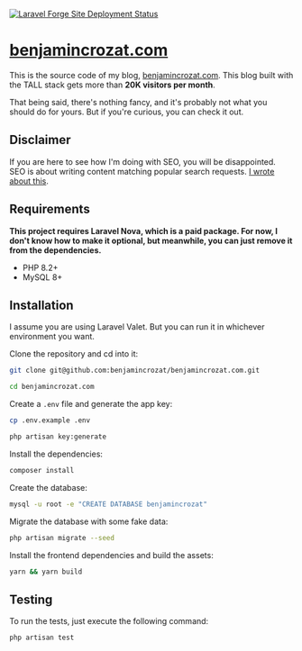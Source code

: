 [![Laravel Forge Site Deployment Status](https://img.shields.io/endpoint?url=https%3A%2F%2Fforge.laravel.com%2Fsite-badges%2F853f706f-237e-49ce-9812-7d452d57c0bb%3Fdate%3D1%26commit%3D1&style=for-the-badge)](https://forge.laravel.com)

# [benjamincrozat.com](https://benjamincrozat.com)

This is the source code of my blog, [benjamincrozat.com](https://benjamincrozat.com). This blog built with the TALL stack gets more than **20K visitors per month**.

That being said, there's nothing fancy, and it's probably not what you should do for yours. But if you're curious, you can check it out.

## Disclaimer

If you are here to see how I'm doing with SEO, you will be disappointed. SEO is about writing content matching popular search requests. [I wrote about this](https://benjamincrozat.com/seo-case-study).

## Requirements

**This project requires Laravel Nova, which is a paid package. For now, I don't know how to make it optional, but meanwhile, you can just remove it from the dependencies.**

- PHP 8.2+
- MySQL 8+

## Installation

I assume you are using Laravel Valet. But you can run it in whichever environment you want.

Clone the repository and cd into it:

```bash
git clone git@github.com:benjamincrozat/benjamincrozat.com.git

cd benjamincrozat.com
```

Create a `.env` file and generate the app key:

```bash
cp .env.example .env

php artisan key:generate
```

Install the dependencies:

```bash
composer install
```

Create the database:

```bash
mysql -u root -e "CREATE DATABASE benjamincrozat"
```

Migrate the database with some fake data:

```bash
php artisan migrate --seed
```

Install the frontend dependencies and build the assets:

```bash
yarn && yarn build
```

## Testing

To run the tests, just execute the following command:

```bash
php artisan test
```
